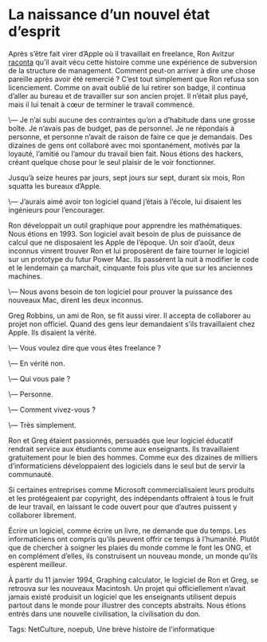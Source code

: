 # La naissance d’un nouvel état d’esprit

Après s’être fait virer d’Apple où il travaillait en freelance, Ron Avitzur [raconta](http://www.pacifict.com/Story/) qu’il avait vécu cette histoire comme une expérience de subversion de la structure de management. Comment peut-on arriver à dire une chose pareille après avoir été remercié ?<span id="more-22278"></span> C’est tout simplement que Ron refusa son licenciement. Comme on avait oublié de lui retirer son badge, il continua d’aller au bureau et de travailler sur son ancien projet. Il n’était plus payé, mais il lui tenait à cœur de terminer le travail commencé.

\— Je n’ai subi aucune des contraintes qu’on a d’habitude dans une grosse boîte. Je n’avais pas de budget, pas de personnel. Je ne répondais à personne, et personne n’avait de raison de faire ce que je demandais. Des dizaines de gens ont collaboré avec moi spontanément, motivés par la loyauté, l’amitié ou l’amour du travail bien fait. Nous étions des hackers, créant quelque chose pour le seul plaisir de le voir fonctionner.

Jusqu’à seize heures par jours, sept jours sur sept, durant six mois, Ron squatta les bureaux d’Apple.

\— J’aurais aimé avoir ton logiciel quand j’étais à l’école, lui disaient les ingénieurs pour l’encourager.

Ron développait un outil graphique pour apprendre les mathématiques. Nous étions en 1993. Son logiciel avait besoin de plus de puissance de calcul que ne disposaient les Apple de l’époque. Un soir d’août, deux inconnus vinrent trouver Ron et lui proposèrent de faire tourner le logiciel sur un prototype du futur Power Mac. Ils passèrent la nuit à modifier le code et le lendemain ça marchait, cinquante fois plus vite que sur les anciennes machines.

\— Nous avons besoin de ton logiciel pour prouver la puissance des nouveaux Mac, dirent les deux inconnus.

Greg Robbins, un ami de Ron, se fit aussi virer. Il accepta de collaborer au projet non officiel. Quand des gens leur demandaient s’ils travaillaient chez Apple. Ils disaient la vérité.

\— Vous voulez dire que vous êtes freelance ?

\— En vérité non.

\— Qui vous paie ?

\— Personne.

\— Comment vivez-vous ?

\— Très simplement.

Ron et Greg étaient passionnés, persuadés que leur logiciel éducatif rendrait service aux étudiants comme aux enseignants. Ils travaillaient gratuitement pour le bien des hommes. Comme eux des dizaines de milliers d’informaticiens développaient des logiciels dans le seul but de servir la communauté.

Si certaines entreprises comme Microsoft commercialisaient leurs produits et les protégeaient par copyright, des indépendants offraient à tous le fruit de leur travail, en laissant le code ouvert pour que d’autres puissent y collaborer librement.

Écrire un logiciel, comme écrire un livre, ne demande que du temps. Les informaticiens ont compris qu’ils peuvent offrir ce temps à l’humanité. Plutôt que de chercher à soigner les plaies du monde comme le font les ONG, et en complément d’elles, ils construisent un nouveau monde, un monde qu’ils espèrent meilleur.

À partir du 11 janvier 1994, Graphing calculator, le logiciel de Ron et Greg, se retrouva sur les nouveaux Macintosh. Un projet qui officiellement n’avait jamais existé produisit un logiciel que les enseignants utilisent depuis partout dans le monde pour illustrer des concepts abstraits. Nous étions entrés dans une nouvelle civilisation, la civilisation du don.

Tags: NetCulture, noepub, Une brève histoire de l'informatique